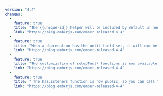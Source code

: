 ```yaml
---
version: "4.4"
changes:
  -
    feature: true
    title: "The {{unique-id}} helper will be included by default in new Ember apps. Developers can use this helper to generate a unique ID string suitable for use as an ID attribute in the DOM."
    link: "https://blog.emberjs.com/ember-released-4-4"
  -
    feature: true
    title: "When a deprecation has the until field set, it will now be logged with the other information"
    link: "https://blog.emberjs.com/ember-released-4-4"
  -
    feature: true
    title: "The customization of setupTest* functions is now available. The app and addon blueprints will create a file at tests/helpers/index.js where these functions will be wrapped and exported, creating a local place to edit for each type of test setup. Tests generated using ember generate will import the setup functions from that file."
    link: "https://blog.emberjs.com/ember-released-4-4"
  -
    feature: true
    title: "`The hasListeners function is now public, so you can call this before calling removeListeners"
    link: "https://blog.emberjs.com/ember-released-4-4"
---
```

